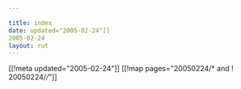 ```yaml
---

title: index
date: updated="2005-02-24"]]
2005-02-24
layout: rut
---
```


[[!meta updated="2005-02-24"]]
[[!map pages="20050224/* and ! 20050224/*/*"]]
